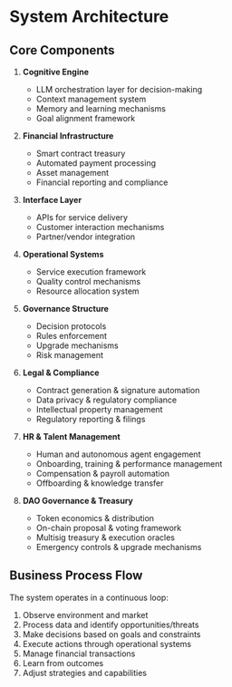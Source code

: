 # System Architecture

## Core Components

1. **Cognitive Engine**
   - LLM orchestration layer for decision-making
   - Context management system
   - Memory and learning mechanisms
   - Goal alignment framework

2. **Financial Infrastructure**
   - Smart contract treasury
   - Automated payment processing
   - Asset management
   - Financial reporting and compliance

3. **Interface Layer**
   - APIs for service delivery
   - Customer interaction mechanisms
   - Partner/vendor integration

4. **Operational Systems**
   - Service execution framework
   - Quality control mechanisms
   - Resource allocation system

5. **Governance Structure**
   - Decision protocols
   - Rules enforcement
   - Upgrade mechanisms
   - Risk management

6. **Legal & Compliance**
   - Contract generation & signature automation
   - Data privacy & regulatory compliance
   - Intellectual property management
   - Regulatory reporting & filings

7. **HR & Talent Management**
   - Human and autonomous agent engagement
   - Onboarding, training & performance management
   - Compensation & payroll automation
   - Offboarding & knowledge transfer

8. **DAO Governance & Treasury**
   - Token economics & distribution
   - On-chain proposal & voting framework
   - Multisig treasury & execution oracles
   - Emergency controls & upgrade mechanisms

## Business Process Flow

The system operates in a continuous loop:

1. Observe environment and market
2. Process data and identify opportunities/threats
3. Make decisions based on goals and constraints
4. Execute actions through operational systems
5. Manage financial transactions
6. Learn from outcomes
7. Adjust strategies and capabilities
